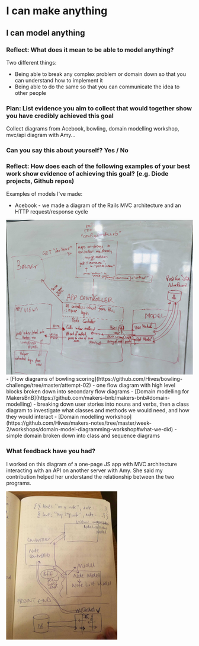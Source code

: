 # I can make anything
## I can model anything

### Reflect: What does it mean to be able to model anything?

Two different things:
- Being able to break any complex problem or domain down so that you can understand how to implement it
- Being able to do the same so that you can communicate the idea to other people

### Plan: List evidence you aim to collect that would together show you have credibly achieved this goal

Collect diagrams from Acebook, bowling, domain modelling workshop, mvc/api diagram with Amy...

### Can you say this about yourself? Yes / No

### Reflect: How does each of the following examples of your best work show evidence of achieving this goal? (e.g. Diode projects, Github repos)

Examples of models I've made:

- Acebook - we made a diagram of the Rails MVC architecture and an HTTP request/response cycle
<img src="../images/rails-mvc-architecture-and-http-request-cycle.jpg">
- [Flow diagrams of bowling scoring](https://github.com/Hives/bowling-challenge/tree/master/attempt-02) - one flow diagram with high level blocks broken down into secondary flow diagrams
- [Domain modelling for MakersBnB](https://github.com/makers-bnb/makers-bnb#domain-modelling) - breaking down user stories into nouns and verbs, then a class diagram to investigate what classes and methods we would need, and how they would interact
- [Domain modelling workshop](https://github.com/Hives/makers-notes/tree/master/week-2/workshops/domain-model-diagramming-workshop#what-we-did) - simple domain broken down into class and sequence diagrams

### What feedback have you had?

I worked on this diagram of a one-page JS app with MVC architecture interacting with an API on another server with Amy. She said my contribution helped her understand the relationship between the two programs.

<img src="../images/mvc-api-with-amy.jpg" width=300>
